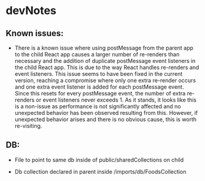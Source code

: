 # devNotes

## Known issues:

- There is a known issue where using postMessage from the parent app to the child React app causes a larger number of re-renders than necessary and the addition of duplicate postMessage event listeners in the child React app. This is due to the way React handles re-renders and event listeners. This issue seems to have been fixed in the current version, reaching a compromise where only one extra re-render occurs and one extra event listener is added for each postMessage event. Since this resets for every postMessage event, the number of extra re-renders or event listeners never exceeds 1. As it stands, it looks like this is a non-issue as performance is not significantly affected and no unexpected behavior has been observed resulting from this. However, if unexpected behavior arises and there is no obvious cause, this is worth re-visiting.

## DB:

- File to point to same db inside of public/sharedCollections on child

- Db collection declared in parent inside /imports/db/FoodsCollection
